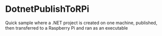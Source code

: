 # DotnetPublishToRPi
Quick sample where a .NET project is created on one machine, published, then transferred to a Raspberry Pi and ran as an executable
